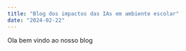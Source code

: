 ```yaml
---
title: "Blog dos impactos das IAs em ambiente escolar"
date: "2024-02-22"
---
```

Ola bem vindo ao nosso blog 
